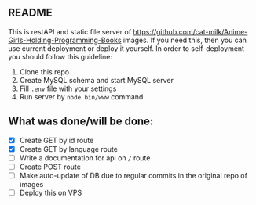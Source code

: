 README
-
This is restAPI and static file server of https://github.com/cat-milk/Anime-Girls-Holding-Programming-Books images. If
you need this, then you can ~~use current deployment~~ or deploy it yourself. In order to self-deployment you should
follow this guideline:

1. Clone this repo
2. Create MySQL schema and start MySQL server
3. Fill `.env` file with your settings
4. Run server by `node bin/www` command

What was done/will be done:
-

- [x]   Create GET by id route
- [x]   Create GET by language route
- [ ]   Write a documentation for api on `/` route
- [ ]   Create POST route
- [ ]   Make auto-update of DB due to regular commits in the original repo of images
- [ ]   Deploy this on VPS

